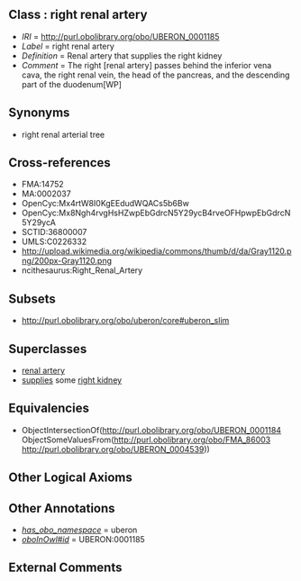 
## Class : right renal artery

 * *IRI* = http://purl.obolibrary.org/obo/UBERON_0001185
 * *Label* = right renal artery
 * *Definition* = Renal artery that supplies the right kidney
 * *Comment* = The right [renal artery] passes behind the inferior vena cava, the right renal vein, the head of the pancreas, and the descending part of the duodenum[WP]

## Synonyms

 * right renal arterial tree

## Cross-references

 * FMA:14752
 * MA:0002037
 * OpenCyc:Mx4rtW8I0KgEEdudWQACs5b6Bw
 * OpenCyc:Mx8Ngh4rvgHsHZwpEbGdrcN5Y29ycB4rveOFHpwpEbGdrcN5Y29ycA
 * SCTID:36800007
 * UMLS:C0226332
 * http://upload.wikimedia.org/wikipedia/commons/thumb/d/da/Gray1120.png/200px-Gray1120.png
 * ncithesaurus:Right_Renal_Artery

## Subsets

 * http://purl.obolibrary.org/obo/uberon/core#uberon_slim

## Superclasses

 * [renal artery](../../UBERON/84/UBERON_0001184.md)
 * [supplies](../../FMA/03/FMA_86003.md) some [right kidney](../../UBERON/39/UBERON_0004539.md)

## Equivalencies

 * ObjectIntersectionOf(<http://purl.obolibrary.org/obo/UBERON_0001184> ObjectSomeValuesFrom(<http://purl.obolibrary.org/obo/FMA_86003> <http://purl.obolibrary.org/obo/UBERON_0004539>))

## Other Logical Axioms


## Other Annotations

 * *[has_obo_namespace](../../ce/oboInOwl#hasOBONamespace.md)* = uberon
 * *[oboInOwl#id](../../id/oboInOwl#id.md)* = UBERON:0001185

## External Comments

